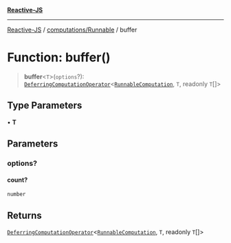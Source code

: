 [**Reactive-JS**](../../../README.md)

***

[Reactive-JS](../../../README.md) / [computations/Runnable](../README.md) / buffer

# Function: buffer()

> **buffer**\<`T`\>(`options`?): [`DeferringComputationOperator`](../../type-aliases/DeferringComputationOperator.md)\<[`RunnableComputation`](../interfaces/RunnableComputation.md), `T`, readonly `T`[]\>

## Type Parameters

• **T**

## Parameters

### options?

#### count?

`number`

## Returns

[`DeferringComputationOperator`](../../type-aliases/DeferringComputationOperator.md)\<[`RunnableComputation`](../interfaces/RunnableComputation.md), `T`, readonly `T`[]\>
